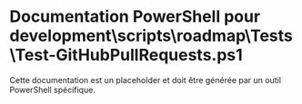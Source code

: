 # Documentation PowerShell pour development\scripts\roadmap\Tests\Test-GitHubPullRequests.ps1

Cette documentation est un placeholder et doit être générée par un outil PowerShell spécifique.
